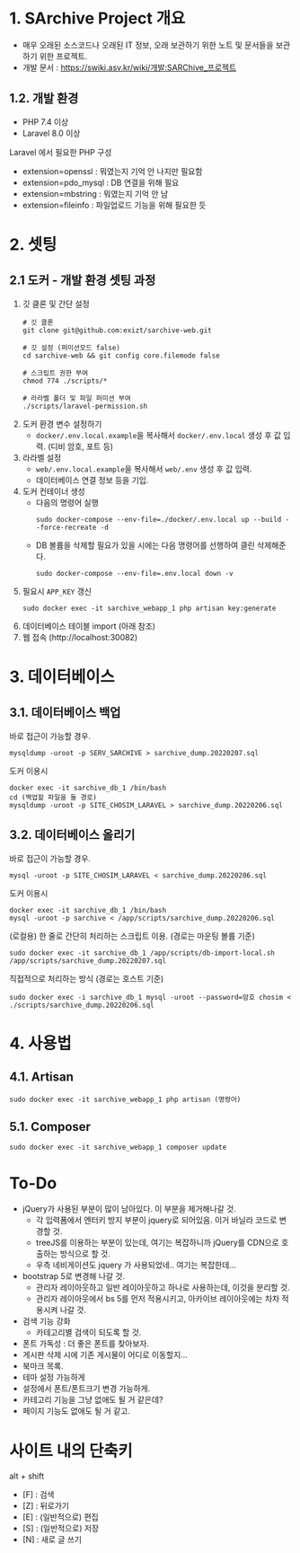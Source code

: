 # 1. SArchive Project 개요

- 매우 오래된 소스코드나 오래된 IT 정보, 오래 보관하기 위한 노트 및 문서들을 보관하기 위한 프로젝트.
- 개발 문서 : https://swiki.asv.kr/wiki/개발:SARChive_프로젝트


## 1.2. 개발 환경
* PHP 7.4 이상
* Laravel 8.0 이상


Laravel 에서 필요한 PHP 구성
* extension=openssl : 뭐였는지 기억 안 나지만 필요함
* extension=pdo_mysql : DB 연결을 위해 필요
* extension=mbstring : 뭐였는지 기억 안 남
* extension=fileinfo : 파일업로드 기능을 위해 필요한 듯


# 2. 셋팅
## 2.1 도커 - 개발 환경 셋팅 과정
1. 깃 클론 및 간단 설정
    ```console
    # 깃 클론
    git clone git@github.com:exizt/sarchive-web.git

    # 깃 설정 (퍼미션모드 false)
    cd sarchive-web && git config core.filemode false
    
    # 스크립트 권한 부여
    chmod 774 ./scripts/*

    # 라라벨 폴더 및 파일 퍼미션 부여
    ./scripts/laravel-permission.sh
    ```
2. 도커 환경 변수 설정하기
    - `docker/.env.local.example`을 복사해서 `docker/.env.local` 생성 후 값 입력. (디비 암호, 포트 등)
3. 라라벨 설정
    - `web/.env.local.example`을 복사해서 `web/.env` 생성 후 값 입력.
    - 데이터베이스 연결 정보 등을 기입.
4. 도커 컨테이너 생성
    - 다음의 명령어 실행
        ```console
        sudo docker-compose --env-file=./docker/.env.local up --build --force-recreate -d
        ```
    - DB 볼륨을 삭제할 필요가 있을 시에는 다음 명령어를 선행하여 클린 삭제해준다.
        ```console
        sudo docker-compose --env-file=.env.local down -v
        ```
5. 필요시 `APP_KEY` 갱신
    ```console
    sudo docker exec -it sarchive_webapp_1 php artisan key:generate
    ```
6. 데이터베이스 테이블 import (아래 참조)
7. 웹 접속 (http://localhost:30082)



# 3. 데이터베이스
## 3.1. 데이터베이스 백업
바로 접근이 가능할 경우.
```
mysqldump -uroot -p SERV_SARCHIVE > sarchive_dump.20220207.sql
```


도커 이용시
```
docker exec -it sarchive_db_1 /bin/bash
cd (백업할 파일을 둘 경로)
mysqldump -uroot -p SITE_CHOSIM_LARAVEL > sarchive_dump.20220206.sql
```


## 3.2. 데이터베이스 올리기
바로 접근이 가능할 경우.
```
mysql -uroot -p SITE_CHOSIM_LARAVEL < sarchive_dump.20220206.sql
```


도커 이용시
```
docker exec -it sarchive_db_1 /bin/bash
mysql -uroot -p sarchive < /app/scripts/sarchive_dump.20220206.sql
```


(로컬용) 한 줄로 간단히 처리하는 스크립트 이용. (경로는 마운팅 볼륨 기준)
```
sudo docker exec -it sarchive_db_1 /app/scripts/db-import-local.sh /app/scripts/sarchive_dump.20220207.sql
```


직접적으로 처리하는 방식 (경로는 호스트 기준)
```
sudo docker exec -i sarchive_db_1 mysql -uroot --password=암호 chosim < ./scripts/sarchive_dump.20220206.sql
```


# 4. 사용법
## 4.1. Artisan
```
sudo docker exec -it sarchive_webapp_1 php artisan (명령어)
```


## 5.1. Composer
```
sudo docker exec -it sarchive_webapp_1 composer update
```


# To-Do
- jQuery가 사용된 부분이 많이 남아있다. 이 부분을 제거해나갈 것. 
    - 각 입력폼에서 엔터키 방지 부분이 jquery로 되어있음. 이거 바닐라 코드로 변경할 것.
    - treeJS를 이용하는 부분이 있는데, 여기는 복잡하니까 jQuery를 CDN으로 호출하는 방식으로 할 것.
    - 우측 네비게이션도 jquery 가 사용되었네.. 여기는 복잡한데...
- bootstrap 5로 변경해 나갈 것.
    - 관리자 레이아웃하고 일반 레이아웃하고 하나로 사용하는데, 이것을 분리할 것.
    - 관리자 레이아웃에서 bs 5를 먼저 적용시키고, 아카이브 레이아웃에는 차차 적용시켜 나갈 것.
- 검색 기능 강화
    - 카테고리별 검색이 되도록 할 것.
- 폰트 가독성 : 더 좋은 폰트를 찾아보자.
- 게시판 삭제 시에 기존 게시물이 어디로 이동할지...
- 북마크 목록.
- 테마 설정 가능하게
- 설정에서 폰트/폰트크기 변경 가능하게.
- 카테고리 기능을 그냥 없애도 될 거 같은데?
- 페이지 기능도 없애도 될 거 같고.


# 사이트 내의 단축키
alt + shift
- [F] : 검색
- [Z] : 뒤로가기
- [E] : (일반적으로) 편집
- [S] : (일반적으로) 저장
- [N] : 새로 글 쓰기

